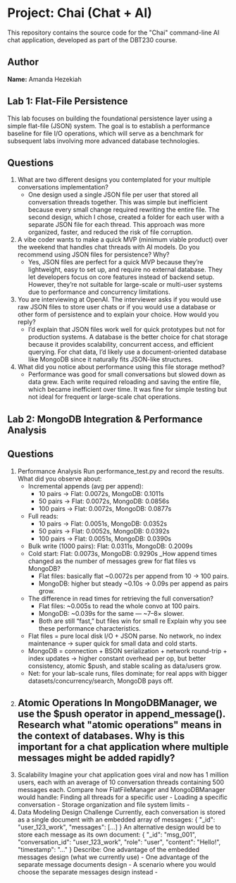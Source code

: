 # Project: Chai (Chat + AI)

This repository contains the source code for the "Chai" command-line AI chat application, developed as part of the DBT230 course.

## Author

**Name:** Amanda Hezekiah

## Lab 1: Flat-File Persistence

This lab focuses on building the foundational persistence layer using a simple flat-file (JSON) system. The goal is to establish a performance baseline for file I/O operations, which will serve as a benchmark for subsequent labs involving more advanced database technologies.

## Questions
1. What are two different designs you contemplated for your multiple conversations implementation?
    - One design used a single JSON file per user that stored all conversation threads together. 
    This was simple but inefficient because every small change required rewriting the entire file. 
    The second design, which I chose, created a folder for each user with a separate JSON file for each thread. 
    This approach was more organized, faster, and reduced the risk of file corruption.
2. A vibe coder wants to make a quick MVP (minimum viable product) over the weekend that handles chat threads with AI models. Do you recommend using JSON files for persistence? Why?
    - Yes, JSON files are perfect for a quick MVP because they’re lightweight, easy to set up, and require no external database. 
    They let developers focus on core features instead of backend setup. 
    However, they’re not suitable for large-scale or multi-user systems due to performance and concurrency limitations.
3. You are interviewing at OpenAI. The interviewer asks if you would use raw JSON files to store user chats or if you would use a database or other form of persistence and to explain your choice. How would you reply?
    - I’d explain that JSON files work well for quick prototypes but not for production systems. 
    A database is the better choice for chat storage because it provides scalability, concurrent access, and efficient querying. 
    For chat data, I’d likely use a document-oriented database like MongoDB since it naturally fits JSON-like structures.
4. What did you notice about performance using this file storage method?
    - Performance was good for small conversations but slowed down as data grew. 
    Each write required reloading and saving the entire file, which became inefficient over time. 
    It was fine for simple testing but not ideal for frequent or large-scale chat operations.


## Lab 2: MongoDB Integration & Performance Analysis

## Questions
1. Performance Analysis
Run performance_test.py and record the results. What did you observe about:
    - Incremental appends (avg per append):
        - 10 pairs → Flat: 0.0072s, MongoDB: 0.1011s
        - 50 pairs → Flat: 0.0072s, MongoDB: 0.0856s
        - 100 pairs → Flat: 0.0072s, MongoDB: 0.0877s
    - Full reads:
        - 10 pairs → Flat: 0.0051s, MongoDB: 0.0352s
        - 50 pairs → Flat: 0.0052s, MongoDB: 0.0392s
        - 100 pairs → Flat: 0.0051s, MongoDB: 0.0390s
    - Bulk write (1000 pairs): Flat: 0.0311s, MongoDB: 0.2009s
    - Cold start: Flat: 0.0073s, MongoDB: 0.9290s
    _How append times changed as the number of messages grew for flat files vs MongoDB?
        - Flat files: basically flat ~0.0072s per append from 10 → 100 pairs.
        - MongoDB: higher but steady ~0.10s → 0.09s per append as pairs grow.
    - The difference in read times for retrieving the full conversation?
        - Flat files: ~0.005s to read the whole convo at 100 pairs.
        - MongoDB: ~0.039s for the same — ~7–8× slower.
        - Both are still “fast,” but files win for small re
Explain why you see these performance characteristics.
    - Flat files = pure local disk I/O + JSON parse. No network, no index maintenance → super quick for small data and cold starts.
    - MongoDB = connection + BSON serialization + network round-trip + index updates → higher constant overhead per op, but better consistency, atomic $push, and stable scaling as data/users grow.
    - Net: for your lab-scale runs, files dominate; for real apps with bigger datasets/concurrency/search, MongoDB pays off.
2. Atomic Operations
In MongoDBManager, we use the $push operator in append_message(). Research what "atomic operations" means in the context of databases. Why is this important for a chat application where multiple messages might be added rapidly?
    - 
3. Scalability
Imagine your chat application goes viral and now has 1 million users, each with an average of 10 conversation threads containing 500 messages each.
Compare how FlatFileManager and MongoDBManager would handle:
    Finding all threads for a specific user
        - 
    Loading a specific conversation
        - 
    Storage organization and file system limits
        - 
4. Data Modeling Design Challenge
Currently, each conversation is stored as a single document with an embedded array of messages:
{
  "_id": "user_123_work",
  "messages": [...]
}
An alternative design would be to store each message as its own document:
{
  "_id": "msg_001",
  "conversation_id": "user_123_work",
  "role": "user",
  "content": "Hello!",
  "timestamp": "..."
}
Describe:
    One advantage of the embedded messages design (what we currently use)
        - 
    One advantage of the separate message documents design
        - 
    A scenario where you would choose the separate messages design instead
        - 
